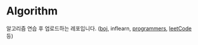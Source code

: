 # Algorithm


알고리즘 연습 후 업로드하는 레포입니다. ([boj](https://www.acmicpc.net/), inflearn, [programmers](https://programmers.co.kr/), [leetCode](https://leetcode.com/problemset/all/) 등)
